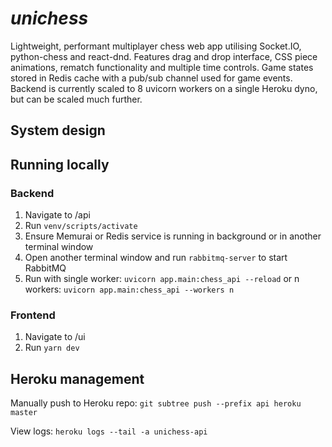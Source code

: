 # _unichess_

Lightweight, performant multiplayer chess web app utilising Socket.IO, python-chess and react-dnd. Features drag and drop interface, CSS piece animations, rematch functionality and multiple time controls. Game states stored in Redis cache with a pub/sub channel used for game events. Backend is currently scaled to 8 uvicorn workers on a single Heroku dyno, but can be scaled much further.

<!-- ![Screenshot of gameplay](images/play.png) -->

## System design

<!-- TODO: diagram and short description of architecture -->

## Running locally

### Backend

1. Navigate to /api
2. Run `venv/scripts/activate`
3. Ensure Memurai or Redis service is running in background or in another terminal window
4. Open another terminal window and run `rabbitmq-server` to start RabbitMQ
5. Run with single worker: `uvicorn app.main:chess_api --reload` or n workers: `uvicorn app.main:chess_api --workers n`

### Frontend

1. Navigate to /ui
2. Run `yarn dev`

## Heroku management

Manually push to Heroku repo: `git subtree push --prefix api heroku master`

View logs: `heroku logs --tail -a unichess-api`
